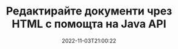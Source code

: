---
############################# Static ############################
layout: "product"
date: 2022-11-03T21:00:22
draft: false

product: "Editor"
product_tag: "editor"
platform: "Java"
platform_tag: "java"

############################# Head ############################
head_title: "API за редактор на документи на Java | Редактирайте Word Web XML текстови файлове с помощта на HTML"
head_description: "API за редактор на документи за Java. Заредете Microsoft Word, XML, уеб и текстови файлове в HTML и конвертирайте обратно в оригиналния формат след манипулация."

############################# Header ############################
title: "Редактирайте документи чрез HTML с помощта на Java API"
description: "Интегрирайте Java приложения с HTML редактор, за да манипулирате документи и да конвертирате обратно в оригиналния формат."
button:
    enable: true

############################# SubMenu ############################
submenu:
    enable: true
    
    left:
        img_alt: "GroupDocs.Editor for Java"
        image: "https://www.groupdocs.cloud/templates/groupdocs/images/product-logos/groupdocs-editor-java.png"
        product: "GroupDocs.Editor"
        platform: "Java"

    middle:
        button:
            # button loop
            - link: "#overview"
              text: "Преглед"

            # button loop
            - link: "#features"
              text: "Характеристика"

            # button loop
            - link: "#support"
              text: "поддържа"

            # button loop
            - link: "https://products.groupdocs.app/editor"
              text: "Демо на живо"

            # button loop
            - link: "https://purchase.groupdocs.com/pricing/editor/java"
              text: "Ценообразуване"

    right:
        link_download: "https://downloads.groupdocs.com/editor"
        link_learn: "https://docs.groupdocs.com/editor/java/"
        link_buy: "https://purchase.groupdocs.com"

############################# Overview ############################
overview:
    enable: true
    content: |
      GroupDocs.Editor за Java API позволява редактиране на документи под формата на HTML. API поддържа множество формати на документи и може да бъде интегриран с всеки външен, с отворен код или платен HTML редактор. API на редактора ще обработва, за да зареди документи, да ги преобразува в HTML, да предостави HTML на външен потребителски интерфейс и след това да запази HTML в оригиналния документ след манипулация. Може да се използва и за генериране на различни Microsoft Word, Excel електронни таблици, PowerPoint файлове, OpenDocument формати, XML и TXT документи.
    tabs:
      enable: true     
      
      ## TAB ONE ##
      tab_one:
        description: |
          Следва общ преглед на GroupDocs.Editor за Java:

        left:
          enable: true
          icon: "fab fa-html5"
          title: "Манипулирайте с помощта на HTML"
          content: |
            * Заредете поддържан документ
            * Редактирайте съдържание с помощта на HTML
            * Редактиране на свързани стилове
            * Конвертиране в оригинален формат
      
      ## TAB TWO ##
      tab_two:
        description: |
          GroupDocs.Editor за Java поддържа следните [файлови формати](https://docs.groupdocs.com/editor/java/supported-document-formats/)

        left:
          enable: true
          table:
            # table loop
            - title: "Microsoft Office"
              content: |
                * **Microsoft Word**: DOC, DOCX, DOCM, DOT, DOTM, DOTX, FlatOPC, WordML, RTF
                * **Microsoft Excel**: XLS, XLSX, XLSM, XLT, XLTX, XLTM, XLSB, XLAM, CSV, TSV, SXC, SpreadsheetML, DIF, DSV
                * **Microsoft PowerPoint**: PPT, PPTX, PPTM, PPS, PPSX, PPSM, POT, POTX, POTM

        right:
          enable: true
          table:
            # table loop
            - title: "Други форматни семейства"
              content: |
                * **OpenDocument формати**: ODT, OTT, ODS, FODS, ODP, OTP
                * **OpenDocument формати**: MSG, MBOX, EML, EMLX
                * **Уеб формати**: HTML, MHTML, CHM, XML, TXT
                * **Уеб формати**: MOBI, AZW3, ePub

      ## TAB THREE ##
      tab_three:
        description: |
          GroupDocs.Editor за Java поддържа следните операционни системи, рамки и мениджъри на пакети:
        
        left:
          enable: true
          table:
            # table loop
            - icon: "fab fa-windows"
              title: "Операционна система"
              content: |
                * Microsoft Windows Desktop
                * Microsoft Windows Server
                * Linux
                * MacOS

            # table loop
            - icon: "fas fa-code"
              title: "Поддържани рамки"
              content: |
                * Java 7 (1.7) +

        right:
          enable: true
          table:
            # table loop
            - icon: "fas fa-cogs"
              title: "Среди за разработка"
              content: |
                * NetBeans
                * IntelliJ IDEA
                * Eclipse
            # table loop
            - icon: "fas fa-tools"
              title: "Инструмент за автоматизация на изграждане"
              content: |
                * Maven

############################# Features ############################
features:
    enable: true
    title: "GroupDocs.Editor за функции на Java"

    feature:
      # feature loop
      - icon: "fas fa-copy"
        content: "Лесно интегриране на HTML редактор"

      # feature loop
      - icon: "fas fa-eye"
        content: "Преобразуване на документ в HTML DOM"

      # feature loop
      - icon: "fas fa-bolt"
        content: "Извличане на HTML съдържание от документен поток"
      
      # feature loop
      - icon: "fas fa-file-powerpoint"
        content: "Зареждане, редактиране и запазване на файлови формати на Word, Excel и PowerPoint"

      # feature loop
      - icon: "fas fa-code"
        content: "Извличане на HTML заедно с вградени елементи"

      # feature loop
      - icon: "fas fa-cloud"
        content: "Импортирайте, преглеждайте и редактирайте XML документи"

      # feature loop
      - icon: "fas fa-remove-format"
        content: "Заобикаляне на HTML съдържание и запазване на вградени ресурси"

      # feature loop
      - icon: "fas fa-comment-slash"
        content: "Преглеждайте, редактирайте и запазвайте текстообработващи документи в пагинален режим"

      # feature loop
      - icon: "fas fa-location-arrow"
        content: "Вземете съдържанието на HTML Body Tag от файла"

      # feature loop
      - icon: "fas fa-border-all"
        content: "Извличане на CSS съдържание на HTML файл"

      # feature loop
      - icon: "fas fa-wrench"
        content: "Използвайте съдържание на низ, за ​​да получите HTML DOM и да конвертирате във файл"

      # feature loop
      - icon: "fas fa-columns"
        content: "Конвертирайте HTML DOM с вградени елементи"

      # feature loop
      - icon: "fas fa-file-word"
        content: "Конвертирайте файлове с множество формати в HTML за редактиране"

      # feature loop
      - icon: "fas fa-envelope"
        content: "Вземете мета информация за входни документи без редактиране"

      # feature loop
      - icon: "fas fa-print"
        content: "Запазете редактираните документи във файлов формат с обикновен текст"

      # feature loop
      - icon: "fas fa-file-archive"
        content: "Точност на преобразуване"

      # feature loop
      - icon: "fas fa-lock"
        content: "Прилагане на парола към изходния документ"

      # feature loop
      - icon: "fas fa-file-code"
        content: "База данни (DB) Agnostic"
      
      # feature loop
      - icon: "fas fa-fill-drip"
        content: "Агностичен потребителски интерфейс (UI)."

      # feature loop
      - icon: "fas fa-file-excel"
        content: "Поддържа Metered Licensing"

    more_feature:
      # more_feature_loop
      - title: "Прецизно конвертиране към и от HTML DOM"
        content: |
          Използването на GroupDocs.Editor за Java ви позволява да създавате приложения в Java, които зареждат документ с поддържан файлов формат, за да го конвертират в HTML Document Object Model (DOM) заедно със свързаните с него елементи, например CSS. Освен това, нашият редактор Java API ви позволява да редактирате HTML във всеки от популярните HTML редактори. След като направите необходимите промени, GroupDocs.Editor за Java ви помага да конвертирате този получен HTML обратно в оригиналния му файлов формат.
          
          ```java
          // Create Editor class by loading an input document
          Editor editor = new Editor("Sample.docx");

          // Open document for edit and obtain EditableDocument
          EditableDocument original = editor.edit();

          // Obtain all-embedded HTML from it
          String allEmbeddedInside = original.getEmbeddedHtml();

          // If necessary, obtain pure HTML-markup, CSS, images and other resources in separate form

          // Whole HTML-markup, without any resources
          String completeHtmlMarkup = original.getContent();

          // Only HTML->BODY content, useful for most of WYSIWYG-editors
          String onlyInnerBody = original.getBodyContent();

          // All CSS stylesheets
          List<CssText> stylesheets = original.getCss();

          // All images, including raster and vector, but without CSS gradients
          List<IImageResource> images = original.getImages();

          // All font resources
          List<FontResourceBase> fonts = original.getFonts();

          // finally, send this content to your WYSIWYG HTML-editor
          ```
      # more_feature_loop
      - title: "Зареждане и извличане на асоциирани елементи"
        content: "API на GroupDocs.Editor за Java ви позволява да извличате свързаните елементи от документи с поддържани формати, като изображения, CSS, шрифтове и други. След това можете да заредите тези извлечени свързани елементи, да ги обходите и да ги запишете отделно от крайния HTML файл и да имате добре управляван изход."

############################# Support ############################
support:
    enable: true

############################# Solutions ############################
solutions:
    enable: true
    title: "GroupDocs.Editor предлага API за преглед на документи за други популярни среди за разработка"

    solution:
        # solution loop
        - img_alt: "GroupDocs.Editor for .NET"
          image: "https://www.groupdocs.cloud/templates/groupdocs/images/product-logos/groupdocs-editor-net.png"
          product: "GroupDocs.Editor"
          platform: ".NET"
          link: "/editor/net/"

############################# Back to top ###############################
back_to_top:
  enable: true
---